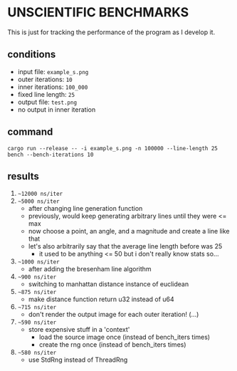 # UNSCIENTIFIC BENCHMARKS

This is just for tracking the performance of the program as I develop it.

## conditions

* input file: `example_s.png`
* outer iterations: `10`
* inner iterations: `100_000`
* fixed line length: `25`
* output file: `test.png`
* no output in inner iteration

## command

```
cargo run --release -- -i example_s.png -n 100000 --line-length 25 bench --bench-iterations 10
```

## results

1. `~12000 ns/iter`
2. `~5000 ns/iter`
    * after changing line generation function
    * previously, would keep generating arbitrary lines until they were <= max
    * now choose a point, an angle, and a magnitude and create a line like that
    * let's also arbitrarily say that the average line length before was 25
        + it used to be anything <= 50 but i don't really know stats so...
3. `~1000 ns/iter`
	* after adding the bresenham line algorithm
4. `~900 ns/iter`
	* switching to manhattan distance instance of euclidean
5. `~875 ns/iter`
	* make distance function return u32 instead of u64
6. `~715 ns/iter`
	* don't render the output image for each outer iteration! (...)
7. `~590 ns/iter`
	* store expensive stuff in a 'context'
		+ load the source image once (instead of bench_iters times)
		+ create the rng once (instead of bench_iters times)
8. `~580 ns/iter`
	* use StdRng instead of ThreadRng
